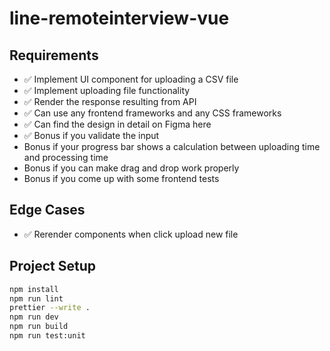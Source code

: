 # line-remoteinterview-vue

## Requirements

- ✅ Implement UI component for uploading a CSV file
- ✅ Implement uploading file functionality
- ✅ Render the response resulting from API
- ✅ Can use any frontend frameworks and any CSS frameworks
- ✅ Can find the design in detail on Figma here
- ✅ Bonus if you validate the input
- Bonus if your progress bar shows a calculation between uploading time and processing time
- Bonus if you can make drag and drop work properly
- Bonus if you come up with some frontend tests


## Edge Cases
- ✅ Rerender components when click upload new file

## Project Setup

```sh
npm install
npm run lint
prettier --write .
npm run dev
npm run build
npm run test:unit
```
